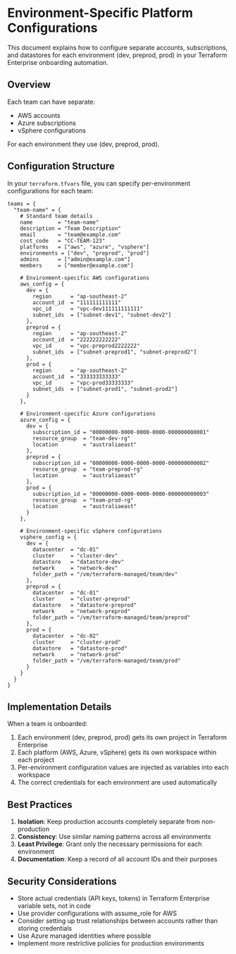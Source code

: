 # Environment-Specific Platform Configurations

This document explains how to configure separate accounts, subscriptions, and datastores for each environment (dev, preprod, prod) in your Terraform Enterprise onboarding automation.

## Overview

Each team can have separate:
- AWS accounts
- Azure subscriptions
- vSphere configurations

For each environment they use (dev, preprod, prod).

## Configuration Structure

In your `terraform.tfvars` file, you can specify per-environment configurations for each team:

```hcl
teams = {
  "team-name" = {
    # Standard team details
    name        = "team-name"
    description = "Team Description"
    email       = "team@example.com"
    cost_code   = "CC-TEAM-123"
    platforms   = ["aws", "azure", "vsphere"]
    environments = ["dev", "preprod", "prod"]
    admins      = ["admin@example.com"]
    members     = ["member@example.com"]
    
    # Environment-specific AWS configurations
    aws_config = {
      dev = {
        region      = "ap-southeast-2"
        account_id  = "111111111111"
        vpc_id      = "vpc-dev111111111111"
        subnet_ids  = ["subnet-dev1", "subnet-dev2"]
      },
      preprod = {
        region      = "ap-southeast-2" 
        account_id  = "222222222222"
        vpc_id      = "vpc-preprod2222222"
        subnet_ids  = ["subnet-preprod1", "subnet-preprod2"]
      },
      prod = {
        region      = "ap-southeast-2"
        account_id  = "333333333333"
        vpc_id      = "vpc-prod33333333"
        subnet_ids  = ["subnet-prod1", "subnet-prod2"]
      }
    },
    
    # Environment-specific Azure configurations
    azure_config = {
      dev = {
        subscription_id = "00000000-0000-0000-0000-000000000001"
        resource_group  = "team-dev-rg"
        location        = "australiaeast"
      },
      preprod = {
        subscription_id = "00000000-0000-0000-0000-000000000002"
        resource_group  = "team-preprod-rg"
        location        = "australiaeast"
      },
      prod = {
        subscription_id = "00000000-0000-0000-0000-000000000003"
        resource_group  = "team-prod-rg"
        location        = "australiaeast"
      }
    },
    
    # Environment-specific vSphere configurations
    vsphere_config = {
      dev = {
        datacenter  = "dc-01"
        cluster     = "cluster-dev"
        datastore   = "datastore-dev"
        network     = "network-dev"
        folder_path = "/vm/terraform-managed/team/dev"
      },
      preprod = {
        datacenter  = "dc-01"
        cluster     = "cluster-preprod"
        datastore   = "datastore-preprod"
        network     = "network-preprod"
        folder_path = "/vm/terraform-managed/team/preprod"
      },
      prod = {
        datacenter  = "dc-02"
        cluster     = "cluster-prod"
        datastore   = "datastore-prod"
        network     = "network-prod"
        folder_path = "/vm/terraform-managed/team/prod"
      }
    }
  }
}
```

## Implementation Details

When a team is onboarded:

1. Each environment (dev, preprod, prod) gets its own project in Terraform Enterprise
2. Each platform (AWS, Azure, vSphere) gets its own workspace within each project
3. Per-environment configuration values are injected as variables into each workspace
4. The correct credentials for each environment are used automatically

## Best Practices

1. **Isolation**: Keep production accounts completely separate from non-production
2. **Consistency**: Use similar naming patterns across all environments
3. **Least Privilege**: Grant only the necessary permissions for each environment
4. **Documentation**: Keep a record of all account IDs and their purposes

## Security Considerations

- Store actual credentials (API keys, tokens) in Terraform Enterprise variable sets, not in code
- Use provider configurations with assume_role for AWS
- Consider setting up trust relationships between accounts rather than storing credentials
- Use Azure managed identities where possible
- Implement more restrictive policies for production environments 
